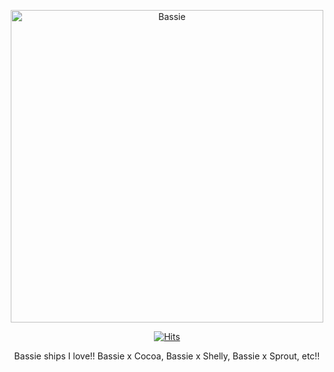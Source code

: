 <p align="center">
<img src="https://files.catbox.moe/opja2o.gif" alt="Bassie"width= "500" heigth= "500">
<p align="center">
<a href="https://hits.sh/github.com/bassieirl/flowers/"><img alt="Hits" src="https://hits.sh/github.com/bassieirl/flowers.svg?label=flowers&color=a37ddc&labelColor=564f6d"/></a>

<p align="center">
Bassie ships I love!!
Bassie x Cocoa, Bassie x Shelly, Bassie x Sprout, etc!!
